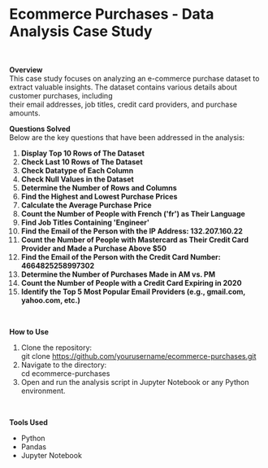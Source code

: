# Ecommerce Purchases - Data Analysis Case Study<br>
<br>

**Overview**<br>
This case study focuses on analyzing an e-commerce purchase dataset to extract valuable insights. The dataset contains various details about customer purchases, including <br>their email addresses, job titles, credit card providers, and purchase amounts.
<br>


**Questions Solved**<br>
Below are the key questions that have been addressed in the analysis:<br>
1. **Display Top 10 Rows of The Dataset**<br>
2. **Check Last 10 Rows of The Dataset**<br>
3. **Check Datatype of Each Column**<br>
4. **Check Null Values in the Dataset**<br>
5. **Determine the Number of Rows and Columns**<br>
6. **Find the Highest and Lowest Purchase Prices**<br>
7. **Calculate the Average Purchase Price**<br>
8. **Count the Number of People with French ('fr') as Their Language**<br>
9. **Find Job Titles Containing 'Engineer'**<br>
10. **Find the Email of the Person with the IP Address: 132.207.160.22**<br>
11. **Count the Number of People with Mastercard as Their Credit Card Provider and Made a Purchase Above $50**<br>
12. **Find the Email of the Person with the Credit Card Number: 4664825258997302**<br>
13. **Determine the Number of Purchases Made in AM vs. PM**<br>
14. **Count the Number of People with a Credit Card Expiring in 2020**<br>
15. **Identify the Top 5 Most Popular Email Providers (e.g., gmail.com, yahoo.com, etc.)**<br>
<br>

**How to Use**<br>
1. Clone the repository:<br>
   git clone https://github.com/yourusername/ecommerce-purchases.git <br>
2. Navigate to the directory:<br>
   cd ecommerce-purchases<br>
3. Open and run the analysis script in Jupyter Notebook or any Python environment.<br>
<br>

**Tools Used**<br>
- Python<br>
- Pandas<br>
- Jupyter Notebook<br>
<br>
